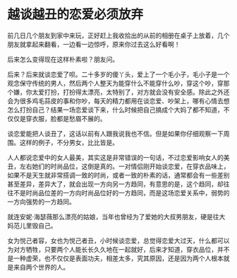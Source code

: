 # 越谈越丑的恋爱必须放弃

前几日几个朋友到家中来玩，正好赶上我收拾出的从前的相册在桌子上放着，几个朋友就拿起来翻看，一边看一边惊呼，原来你过去这么好看啊！ 

后来怎么变得现在这样朴素啦？朋友问。 

后来？后来就谈恋爱了呗。二十多岁的傻丫头，爱上了一个毛小子，毛小子是一个观念保守传统的男人，然后两个人整天为能穿什么不能穿什么吵，穿这个吵，穿那个嫌，你太爱打扮，打扮得太漂亮，太特别了，对方就会没有安全感。除此之外还会为很多鸡毛蒜皮的事和你吵，每天的精力都用在谈恋爱、吵架上，哪有心情去想怎么打扮自己？结果一场恋爱谈下来，什么时候把自己搞成个大妈了都不知道，不仅仅是穿衣服，脸都是愁眉不展的。 

谈恋爱能把人谈丑了，这话以前有人跟我说我也不信。但是如果你仔细观察一下周围。这样的例子，不分男女，比比皆是。 

人人都说恋爱中的女人最美，其实这是非常错误的一句话，不过恋爱影响女人的美丑，左右她们的时尚品位，这倒是真的。一对情侣刚开始谈恋爱，在穿衣品味上，如果不是天生就非常搭调一致的时尚，或者一致的朴素的话，通常都会有一些差别甚至差异，差异大了，就会出现一方向另一方趋同，有意思的是，这个趋同，却往往不是时尚品位差的一方向时尚品位好的一方趋同，而是这场恋爱关系中，弱势的一方向强势的一方趋同。 

就连安妮·海瑟薇那么漂亮的姑娘，当年也曾经为了爱她的大叔男朋友，硬是往大妈范儿里毁自己。 

女为悦己者容，女也为悦己者丑，小时候谈恋爱，总觉得恋爱大过天，什么都可以为对方牺牲，只要两个人能长长久久地在一起就好，后来才知道，穿衣品位，并不是一种虚荣，也不仅仅是表面功夫，相差太多，究其原因，还是因为两个人根本就是来自两个世界的人。